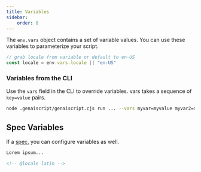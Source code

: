 ```yaml
---
title: Variables
sidebar:
    order: 8
---
```


The `env.vars` object contains a set of variable values. You can use these variables to parameterize your script.

```javascript
// grab locale from variable or default to en-US
const locale = env.vars.locale || "en-US"
```

### Variables from the CLI

Use the `vars` field in the CLI to override variables. vars takes a sequence of `key=value` pairs.

```sh
node .genaiscript/genaiscript.cjs run ... --vars myvar=myvalue myvar2=myvalue2 ...
```

## Spec Variables

If a [spec](/genaiscript/reference/specs/), you can configure variables as well.

```markdown
Lorem ipsum...

<!-- @locale latin -->
```
